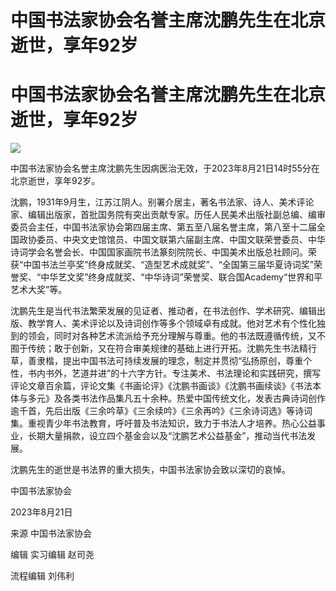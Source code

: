 # 中国书法家协会名誉主席沈鹏先生在北京逝世，享年92岁

# 中国书法家协会名誉主席沈鹏先生在北京逝世，享年92岁

![](https://inews.gtimg.com/om_bt/Ol0PCFnKRcG2kB_ex6dEeGRIKYZ6Z0GZuh7lBxToXiOT8AA/1000)

中国书法家协会名誉主席沈鹏先生因病医治无效，于2023年8月21日14时55分在北京逝世，享年92岁。

沈鹏，1931年9月生，江苏江阴人。别署介居主，著名书法家、诗人、美术评论家、编辑出版家，首批国务院有突出贡献专家。历任人民美术出版社副总编、编审委员会主任，中国书法家协会第四届主席、第五至八届名誉主席，第八至十二届全国政协委员、中央文史馆馆员、中国文联第六届副主席、中国文联荣誉委员、中华诗词学会名誉会长、中国国家画院书法篆刻院院长、中国美术出版总社顾问。荣获“中国书法兰亭奖”终身成就奖、“造型艺术成就奖”、“全国第三届华夏诗词奖”荣誉奖、“中华艺文奖”终身成就奖、“中华诗词”荣誉奖、联合国Academy“世界和平艺术大奖”等。

沈鹏先生是当代书法繁荣发展的见证者、推动者，在书法创作、学术研究、编辑出版、教学育人、美术评论以及诗词创作等多个领域卓有成就。他对艺术有个性化独到的领会，同时对各种艺术流派给予充分理解与尊重。他的书法既遵循传统，又不囿于传统；敢于创新，又在符合审美规律的基础上进行开拓。沈鹏先生书法精行草，善隶楷，提出中国书法可持续发展的理念，制定并贯彻“弘扬原创，尊重个性，书内书外，艺道并进”的十六字方针。专注美术、书法理论和实践研究，撰写评论文章百余篇，评论文集《书画论评》《沈鹏书画谈》《沈鹏书画续谈》《书法本体与多元》及各类书法作品集凡五十余种。热爱中国传统文化，发表古典诗词创作逾千首，先后出版《三余吟草》《三余续吟》《三余再吟》《三余诗词选》等诗词集。重视青少年书法教育，呼吁普及书法知识，致力于书法人才培养。热心公益事业，长期大量捐款，设立四个基金会以及“沈鹏艺术公益基金”，推动当代书法发展。

沈鹏先生的逝世是书法界的重大损失，中国书法家协会致以深切的哀悼。

中国书法家协会

2023年8月21日

来源 中国书法家协会

编辑 实习编辑 赵司尧

流程编辑 刘伟利

